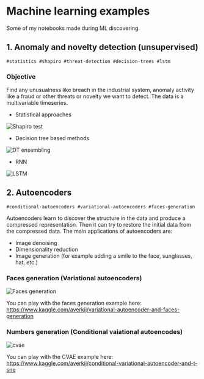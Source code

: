 # Machine learning examples

Some of my notebooks made during ML discovering.

## 1. Anomaly and novelty detection (unsupervised)

```
#statistics #shapiro #threat-detection #decision-trees #lstm
```

### Objective

Find any unusualness like breach in the industrial system, anomaly activity like a fraud or other threats or novelty we want to detect. The data is a multivariable timeseries.

- Statistical approaches

![Shapiro test](https://lingtra.in/images/other/anomaly_detection_stat.png)

- Decision tree based methods

![DT ensembling](https://lingtra.in/images/other/anomaly_detection_dt.png)

- RNN

![LSTM](https://lingtra.in/images/other/anomaly_detection_rnn.png)

## 2. Autoencoders

```
#conditional-autoencoders #variational-autoencoders #faces-generation
```

Autoencoders learn to discover the structure in the data and produce a compressed representation. Then it can try to restore the initial data from the compressed data. The main applications of autoencoders are:

- Image denoising
- Dimensionality reduction
- Image generation (for example adding a smile to the face, sunglasses, hat, etc.)

### Faces generation (Variational autoencoders)

![Faces generation](https://lingtra.in/images/other/faces_generation.png)

You can play with the faces generation example here:
https://www.kaggle.com/averkij/variational-autoencoder-and-faces-generation


### Numbers generation (Conditional vaiational autoencodes)

![cvae](https://lingtra.in/images/other/cvae-tsne.png)

You can play with the CVAE example here:
https://www.kaggle.com/averkij/conditional-variational-autoencoder-and-t-sne
